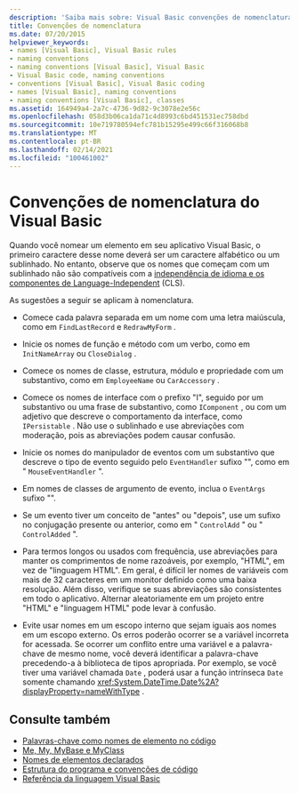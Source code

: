 ```yaml
---
description: 'Saiba mais sobre: Visual Basic convenções de nomenclatura'
title: Convenções de nomenclatura
ms.date: 07/20/2015
helpviewer_keywords:
- names [Visual Basic], Visual Basic rules
- naming conventions
- naming conventions [Visual Basic], Visual Basic
- Visual Basic code, naming conventions
- conventions [Visual Basic], Visual Basic coding
- names [Visual Basic], naming conventions
- naming conventions [Visual Basic], classes
ms.assetid: 164949a4-2a7c-4736-9d82-9c3078e2e56c
ms.openlocfilehash: 058d3b06ca1da71c4d8993c6bd451531ec758dbd
ms.sourcegitcommit: 10e719780594efc781b15295e499c66f316068b8
ms.translationtype: MT
ms.contentlocale: pt-BR
ms.lasthandoff: 02/14/2021
ms.locfileid: "100461002"
---
```

# <a name="visual-basic-naming-conventions"></a>Convenções de nomenclatura do Visual Basic

Quando você nomear um elemento em seu aplicativo Visual Basic, o primeiro caractere desse nome deverá ser um caractere alfabético ou um sublinhado. No entanto, observe que os nomes que começam com um sublinhado não são compatíveis com a [independência de idioma e os componentes de Language-Independent](../../../standard/language-independence-and-language-independent-components.md) (CLS).  
  
 As sugestões a seguir se aplicam à nomenclatura.  
  
- Comece cada palavra separada em um nome com uma letra maiúscula, como em `FindLastRecord` e `RedrawMyForm` .  
  
- Inicie os nomes de função e método com um verbo, como em `InitNameArray` ou `CloseDialog` .  
  
- Comece os nomes de classe, estrutura, módulo e propriedade com um substantivo, como em `EmployeeName` ou `CarAccessory` .  
  
- Comece os nomes de interface com o prefixo "I", seguido por um substantivo ou uma frase de substantivo, como `IComponent` , ou com um adjetivo que descreve o comportamento da interface, como `IPersistable` . Não use o sublinhado e use abreviações com moderação, pois as abreviações podem causar confusão.  
  
- Inicie os nomes do manipulador de eventos com um substantivo que descreve o tipo de evento seguido pelo `EventHandler` sufixo "", como em " `MouseEventHandler` ".  
  
- Em nomes de classes de argumento de evento, inclua o `EventArgs` sufixo "".  
  
- Se um evento tiver um conceito de "antes" ou "depois", use um sufixo no conjugação presente ou anterior, como em " `ControlAdd` " ou " `ControlAdded` ".  
  
- Para termos longos ou usados com frequência, use abreviações para manter os comprimentos de nome razoáveis, por exemplo, "HTML", em vez de "linguagem HTML". Em geral, é difícil ler nomes de variáveis com mais de 32 caracteres em um monitor definido como uma baixa resolução. Além disso, verifique se suas abreviações são consistentes em todo o aplicativo. Alternar aleatoriamente em um projeto entre "HTML" e "linguagem HTML" pode levar à confusão.  
  
- Evite usar nomes em um escopo interno que sejam iguais aos nomes em um escopo externo. Os erros poderão ocorrer se a variável incorreta for acessada. Se ocorrer um conflito entre uma variável e a palavra-chave de mesmo nome, você deverá identificar a palavra-chave precedendo-a à biblioteca de tipos apropriada. Por exemplo, se você tiver uma variável chamada `Date` , poderá usar a função intrínseca `Date` somente chamando <xref:System.DateTime.Date%2A?displayProperty=nameWithType> .  
  
## <a name="see-also"></a>Consulte também

- [Palavras-chave como nomes de elemento no código](keywords-as-element-names-in-code.md)
- [Me, My, MyBase e MyClass](me-my-mybase-and-myclass.md)
- [Nomes de elementos declarados](../language-features/declared-elements/declared-element-names.md)
- [Estrutura do programa e convenções de código](program-structure-and-code-conventions.md)
- [Referência da linguagem Visual Basic](../../language-reference/index.md)
